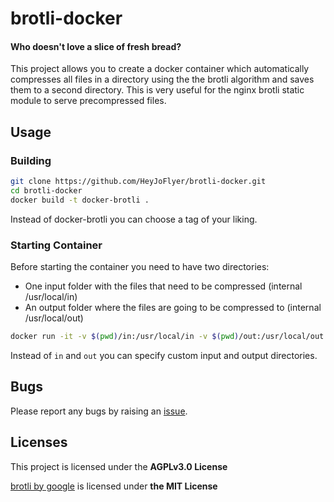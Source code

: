 # brotli-docker
#### Who doesn't love a slice of fresh bread?
This project allows you to create a docker container which automatically compresses all files in a directory using the the brotli algorithm and saves them to a second directory. This is very useful for the nginx brotli static module to serve precompressed files.

## Usage

### Building

```bash
git clone https://github.com/HeyJoFlyer/brotli-docker.git
cd brotli-docker
docker build -t docker-brotli .
```

Instead of docker-brotli you can choose a tag of your liking.

### Starting Container
Before starting the container you need to have two directories:
* One input folder with the files that need to be compressed (internal /usr/local/in)
* An output folder where the files are going to be compressed to (internal /usr/local/out)

```bash
docker run -it -v $(pwd)/in:/usr/local/in -v $(pwd)/out:/usr/local/out docker-brotli /usr/bin/compress.sh
```

Instead of `in` and `out` you can specify custom input and output directories.

## Bugs
Please report any bugs by raising an [issue](https://github.com/HeyJoFlyer/brotli-docker/issues).

## Licenses

This project is licensed under the **AGPLv3.0 License**

[brotli by google](https://github.com/google/brotli) is licensed under **the MIT License**
